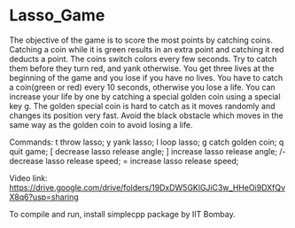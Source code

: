 # Lasso_Game

The objective of the game is to score the most points by catching coins.
Catching a coin while it is green results in an extra point and catching it red deducts a point.
The coins switch colors every few seconds. Try to catch them before they turn red, and yank
otherwise.
You get three lives at the beginning of the game and you lose if you have no lives.
You have to catch a coin(green or red) every 10 seconds, otherwise you lose a life.
You can increase your life by one by catching a special golden coin using a special key g.
The golden special coin is hard to catch as it moves randomly and changes its position very fast.
Avoid the black obstacle which moves in the same way as the golden coin to avoid losing a life.

Commands:
t throw lasso;
y yank lasso;
l loop lasso;
g catch golden coin;
q quit game;
[ decrease lasso release angle;
] increase lasso release angle;
/- decrease lasso release speed;
= increase lasso release speed;

Video link: https://drive.google.com/drive/folders/19DxDW5GKlGJiC3w_HHeOi9DXfQvX8q6?usp=sharing

To compile and run, install simplecpp package by IIT Bombay.
